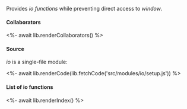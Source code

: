 Provides _io functions_ while preventing direct access to _window_.

#### Collaborators

<%- await lib.renderCollaborators() %>

#### Source

_io_ is a single-file module:

<%- await lib.renderCode(lib.fetchCode('src/modules/io/setup.js')) %>

#### List of io functions

<%- await lib.renderIndex() %>
